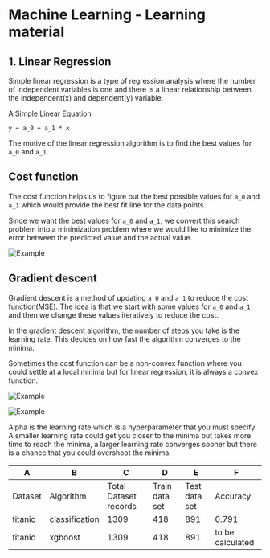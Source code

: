 # Machine Learning - Learning material

## 1. Linear Regression

Simple linear regression is a type of regression analysis where the number of independent variables is one and there is a linear relationship between the independent(x) and dependent(y) variable. 

A Simple Linear Equation
```
y = a_0 + a_1 * x
```

The motive of the linear regression algorithm is to find the best values for `a_0` and `a_1`.

## Cost function

The cost function helps us to figure out the best possible values for `a_0` and `a_1` which would provide the best fit line for the data points.

Since we want the best values for `a_0` and `a_1`, we convert this search problem into a minimization problem where we would like to minimize the error between the predicted value and the actual value.

![Example](https://cdn-images-1.medium.com/max/1600/1*wQCSNJ486WxL4mZ3FOYtgw.png?raw=true "Example")


## Gradient descent

 Gradient descent is a method of updating `a_0` and `a_1` to reduce the cost function(MSE). The idea is that we start with some values for `a_0` and `a_1` and then we change these values iteratively to reduce the cost. 

In the gradient descent algorithm, the number of steps you take is the learning rate. This decides on how fast the algorithm converges to the minima.

Sometimes the cost function can be a non-convex function where you could settle at a local minima but for linear regression, it is always a convex function.


![Example](https://cdn-images-1.medium.com/max/1200/1*D4Q7zeRBmZ3z1CbD37CIhg.png?raw=true "Example")


![Example](https://cdn-images-1.medium.com/max/1200/1*fr-f6K1ebanMA4Roz8JENA.png?raw=true "Example")


Alpha is the learning rate which is a hyperparameter that you must specify. A smaller learning rate could get you closer to the minima but takes more time to reach the minima, a larger learning rate converges sooner but there is a chance that you could overshoot the minima.

|A      |B             |C                    |D             |E            |F               |
|-------|--------------|---------------------|--------------|-------------|----------------|
|Dataset|Algorithm     |Total Dataset records|Train data set|Test data set|Accuracy        |
|titanic|classification|1309                 |418           |891          |0.791           |
|titanic|xgboost       |1309                 |418           |891          |to be calculated|
